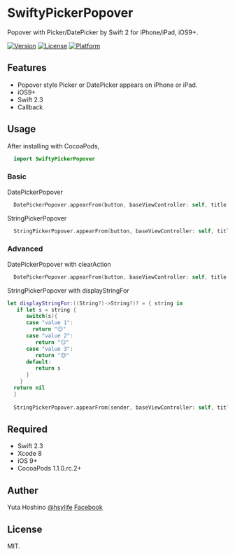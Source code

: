 # SwiftyPickerPopover
Popover with Picker/DatePicker by Swift 2 for iPhone/iPad, iOS9+.

[![Version](https://img.shields.io/cocoapods/v/SwiftyPickerPopover.svg?style=flat)](http://cocoadocs.org/docsets/SwiftyPickerPopover) [![License](https://img.shields.io/cocoapods/l/SwiftyPickerPopover.svg?style=flat)](http://cocoadocs.org/docsets/SwiftyPickerPopover) [![Platform](https://img.shields.io/cocoapods/p/SwiftyPickerPopover.svg?style=flat)](http://cocoadocs.org/docsets/SwiftyPickerPopover)

## Features
- Popover style Picker or DatePicker appears on iPhone or iPad.
- iOS9+
- Swift 2.3
- Callback

## Usage
After installing with CocoaPods,

```swift
  import SwiftyPickerPopover
```
### Basic
DatePickerPopover
```swift
  DatePickerPopover.appearFrom(button, baseViewController: self, title: "DatePicker", dateMode: .Date, initialDate: NSDate(), doneAction: { selectedDate in print("selectedDate \(selectedDate)")}, cancelAction: {print("cancel")})
```

StringPickerPopover
```swift
  StringPickerPopover.appearFrom(button, baseViewController: self, title: "StringPicker", choices: ["value 1","value 2","value 3"], displayStringFor: nil, initialRow:0, doneAction: { selectedRow, selectedString in print("done row \(selectedRow) \(selectedString)")} , cancelAction: { print("cancel")})
```

### Advanced
DatePickerPopover with clearAction 
```swift
  DatePickerPopover.appearFrom(button, baseViewController: self, title: "Clearable DatePicker", dateMode: .Date, initialDate: NSDate(), doneAction: { selectedDate in print("selectedDate \(selectedDate)")}, cancelAction: {print("cancel")}, clearAction: { print("clear")})
```

StringPickerPopover with displayStringFor
```swift
let displayStringFor:((String?)->String?)? = { string in
   if let s = string {
      switch(s){
      case "value 1":
        return "😊"
      case "value 2":
         return "😏"
      case "value 3":
         return "😓"
      default:
         return s
      }
    }
  return nil
  }
        
  StringPickerPopover.appearFrom(sender, baseViewController: self, title: "StringPicker", choices: ["value 1","value 2","value 3"], displayStringFor: displayStringFor, initialRow:0, doneAction: { selectedRow, selectedString in print("done row \(selectedRow) \(selectedString)")} , cancelAction: { print("cancel")})
```

## Required
- Swift 2.3
- Xcode 8
- iOS 9+
- CocoaPods 1.1.0.rc.2+

## Auther
Yuta Hoshino [@hsylife](https://twitter.com/hsylife) [Facebook](https://www.facebook.com/yuta.hoshino)

## License
MIT.
